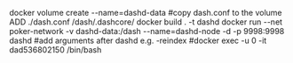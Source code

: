 docker volume create --name=dashd-data
#copy dash.conf to the volume ADD ./dash.conf /dash/.dashcore/
docker build . -t dashd
docker run --net poker-network -v dashd-data:/dash --name=dashd-node -d -p 9998:9998 dashd
#add arguments after dashd e.g. -reindex
#docker exec -u 0 -it dad536802150 /bin/bash